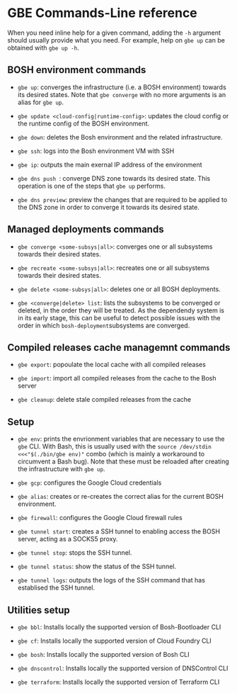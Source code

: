 # GBE Commands-Line reference

When you need inline help for a given command, adding the `-h` argument should
usually provide what you need. For example, help on `gbe up` can be obtained
with `gbe up -h`.


## BOSH environment commands

- `gbe up`: converges the infrastructure (i.e. a BOSH environment) towards
  its desired states. Note that `gbe converge` with no more arguments is an
  alias for `gbe up`.

- `gbe update <cloud-config|runtime-config>`: updates the cloud config or the
  runtime config of the BOSH environment.

- `gbe down`: deletes the Bosh environment and the related infrastructure.

- `gbe ssh`: logs into the Bosh environment VM with SSH

- `gbe ip`: outputs the main exernal IP address of the environment

- `gbe dns push `: converge DNS zone towards its desired state. This operation
  is one of the steps that `gbe up` performs.

- `gbe dns preview`: preview the changes that are required to be applied to
  the DNS zone in order to converge it towards its desired state.


## Managed deployments commands

- `gbe converge <some-subsys|all>`: converges one or all subsystems towards
  their desired states.

- `gbe recreate <some-subsys|all>`: recreates one or all subsystems
  towards their desired states.

- `gbe delete <some-subsys|all>`: deletes one or all BOSH deployments.

- `gbe <converge|delete> list`: lists the subsystems to be converged or
  deleted, in the order they will be treated. As the dependendy system is in
  its early stage, this can be useful to detect possible issues with the order
  in which `bosh-deployment`subsystems are converged.


## Compiled releases cache managemnt commands

- `gbe export`: popoulate the local cache with all compiled releases

- `gbe import`: import all compiled releases from the cache to the Bosh server

- `gbe cleanup`: delete stale compiled releases from the cache


## Setup

- `gbe env`: prints the envrionment variables that are necessary to use the
  `gbe` CLI. With Bash, this is usually used with the
  `source /dev/stdin <<<"$(./bin/gbe env)"` combo (which is mainly a
  workaround to circumvent a Bash bug). Note that these must be reloaded after
  creating the infrastructure with `gbe up`.

- `gbe gcp`: configures the Google Cloud credentials

- `gbe alias`: creates or re-creates the correct alias for the current BOSH
  environment.

- `gbe firewall`: configures the Google Cloud firewall rules

- `gbe tunnel start`: creates a SSH tunnel to enabling access the BOSH server,
  acting as a SOCKS5 proxy.

- `gbe tunnel stop`: stops the SSH tunnel.

- `gbe tunnel status`: show the status of the SSH tunnel.

- `gbe tunnel logs`: outputs the logs of the SSH command that has establised
  the SSH tunnel.


## Utilities setup

- `gbe bbl`: Installs locally the supported version of Bosh-Bootloader CLI

- `gbe cf`: Installs locally the supported version of Cloud Foundry CLI

- `gbe bosh`: Installs locally the supported version of Bosh CLI

- `gbe dnscontrol`: Installs locally the supported version of DNSControl CLI

- `gbe terraform`: Installs locally the supported version of Terraform CLI
